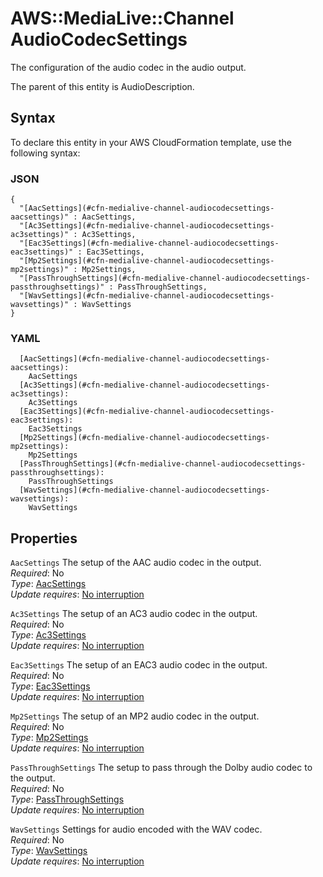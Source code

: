 # AWS::MediaLive::Channel AudioCodecSettings<a name="aws-properties-medialive-channel-audiocodecsettings"></a>

The configuration of the audio codec in the audio output\.

The parent of this entity is AudioDescription\.

## Syntax<a name="aws-properties-medialive-channel-audiocodecsettings-syntax"></a>

To declare this entity in your AWS CloudFormation template, use the following syntax:

### JSON<a name="aws-properties-medialive-channel-audiocodecsettings-syntax.json"></a>

```
{
  "[AacSettings](#cfn-medialive-channel-audiocodecsettings-aacsettings)" : AacSettings,
  "[Ac3Settings](#cfn-medialive-channel-audiocodecsettings-ac3settings)" : Ac3Settings,
  "[Eac3Settings](#cfn-medialive-channel-audiocodecsettings-eac3settings)" : Eac3Settings,
  "[Mp2Settings](#cfn-medialive-channel-audiocodecsettings-mp2settings)" : Mp2Settings,
  "[PassThroughSettings](#cfn-medialive-channel-audiocodecsettings-passthroughsettings)" : PassThroughSettings,
  "[WavSettings](#cfn-medialive-channel-audiocodecsettings-wavsettings)" : WavSettings
}
```

### YAML<a name="aws-properties-medialive-channel-audiocodecsettings-syntax.yaml"></a>

```
  [AacSettings](#cfn-medialive-channel-audiocodecsettings-aacsettings): 
    AacSettings
  [Ac3Settings](#cfn-medialive-channel-audiocodecsettings-ac3settings): 
    Ac3Settings
  [Eac3Settings](#cfn-medialive-channel-audiocodecsettings-eac3settings): 
    Eac3Settings
  [Mp2Settings](#cfn-medialive-channel-audiocodecsettings-mp2settings): 
    Mp2Settings
  [PassThroughSettings](#cfn-medialive-channel-audiocodecsettings-passthroughsettings): 
    PassThroughSettings
  [WavSettings](#cfn-medialive-channel-audiocodecsettings-wavsettings): 
    WavSettings
```

## Properties<a name="aws-properties-medialive-channel-audiocodecsettings-properties"></a>

`AacSettings`  <a name="cfn-medialive-channel-audiocodecsettings-aacsettings"></a>
The setup of the AAC audio codec in the output\.  
*Required*: No  
*Type*: [AacSettings](aws-properties-medialive-channel-aacsettings.md)  
*Update requires*: [No interruption](https://docs.aws.amazon.com/AWSCloudFormation/latest/UserGuide/using-cfn-updating-stacks-update-behaviors.html#update-no-interrupt)

`Ac3Settings`  <a name="cfn-medialive-channel-audiocodecsettings-ac3settings"></a>
The setup of an AC3 audio codec in the output\.  
*Required*: No  
*Type*: [Ac3Settings](aws-properties-medialive-channel-ac3settings.md)  
*Update requires*: [No interruption](https://docs.aws.amazon.com/AWSCloudFormation/latest/UserGuide/using-cfn-updating-stacks-update-behaviors.html#update-no-interrupt)

`Eac3Settings`  <a name="cfn-medialive-channel-audiocodecsettings-eac3settings"></a>
The setup of an EAC3 audio codec in the output\.  
*Required*: No  
*Type*: [Eac3Settings](aws-properties-medialive-channel-eac3settings.md)  
*Update requires*: [No interruption](https://docs.aws.amazon.com/AWSCloudFormation/latest/UserGuide/using-cfn-updating-stacks-update-behaviors.html#update-no-interrupt)

`Mp2Settings`  <a name="cfn-medialive-channel-audiocodecsettings-mp2settings"></a>
The setup of an MP2 audio codec in the output\.  
*Required*: No  
*Type*: [Mp2Settings](aws-properties-medialive-channel-mp2settings.md)  
*Update requires*: [No interruption](https://docs.aws.amazon.com/AWSCloudFormation/latest/UserGuide/using-cfn-updating-stacks-update-behaviors.html#update-no-interrupt)

`PassThroughSettings`  <a name="cfn-medialive-channel-audiocodecsettings-passthroughsettings"></a>
The setup to pass through the Dolby audio codec to the output\.  
*Required*: No  
*Type*: [PassThroughSettings](aws-properties-medialive-channel-passthroughsettings.md)  
*Update requires*: [No interruption](https://docs.aws.amazon.com/AWSCloudFormation/latest/UserGuide/using-cfn-updating-stacks-update-behaviors.html#update-no-interrupt)

`WavSettings`  <a name="cfn-medialive-channel-audiocodecsettings-wavsettings"></a>
Settings for audio encoded with the WAV codec\.  
*Required*: No  
*Type*: [WavSettings](aws-properties-medialive-channel-wavsettings.md)  
*Update requires*: [No interruption](https://docs.aws.amazon.com/AWSCloudFormation/latest/UserGuide/using-cfn-updating-stacks-update-behaviors.html#update-no-interrupt)